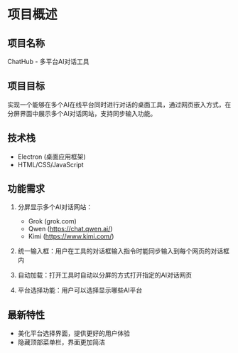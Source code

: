 # 项目概述

## 项目名称
ChatHub - 多平台AI对话工具

## 项目目标
实现一个能够在多个AI在线平台同时进行对话的桌面工具，通过网页嵌入方式，在分屏界面中展示多个AI对话网站，支持同步输入功能。

## 技术栈
- Electron (桌面应用框架)
- HTML/CSS/JavaScript

## 功能需求
1. 分屏显示多个AI对话网站：
   - Grok (grok.com)
   - Qwen (https://chat.qwen.ai/)
   - Kimi (https://www.kimi.com/)
   
2. 统一输入框：用户在工具的对话框输入指令时能同步输入到每个网页的对话框内

3. 自动加载：打开工具时自动以分屏的方式打开指定的AI对话网页

4. 平台选择功能：用户可以选择显示哪些AI平台

## 最新特性
- 美化平台选择界面，提供更好的用户体验
- 隐藏顶部菜单栏，界面更加简洁
